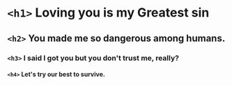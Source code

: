 # `<h1>` Loving you is my Greatest sin
##  `<h2>` You made me so dangerous among humans.
### `<h3>` I said I got you but you don't trust me, really?
#### `<h4>` Let's try our best to survive.
